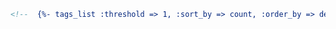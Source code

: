 

``` footer.html
<!--  {%- tags_list :threshold => 1, :sort_by => count, :order_by => desc, :limit => 5 -%} -->
```

